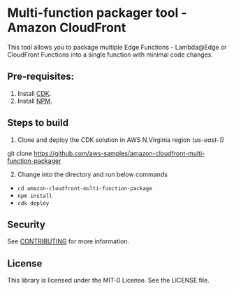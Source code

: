 # Multi-function packager tool - Amazon CloudFront

This tool allows you to package multiple Edge Functions - Lambda@Edge or CloudFront Functions into a single function with minimal code changes.

## Pre-requisites:

1. Install [CDK](https://docs.aws.amazon.com/cdk/v2/guide/getting_started.html).
1. Install [NPM](https://docs.npmjs.com/downloading-and-installing-node-js-and-npm).

## Steps to build

1. Clone and deploy the CDK solution in AWS N.Virginia region (*us-east-1)*

git clone https://github.com/aws-samples/amazon-cloudfront-multi-function-packager

2. Change into the directory and run below commands
- `cd amazon-cloudfront-multi-function-package`
- `npm install`
- `cdk deploy`

## Security

See [CONTRIBUTING](CONTRIBUTING.md#security-issue-notifications) for more information.

## License

This library is licensed under the MIT-0 License. See the LICENSE file.
